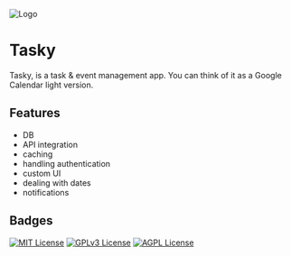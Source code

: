 
![Logo](https://i.imgur.com/k3gVlfN.png)


# Tasky

Tasky, is a task & event management app. You can think of it as a Google Calendar
light version. 

## Features

- DB 
- API integration
- caching
- handling authentication
- custom UI
- dealing with dates
- notifications

## Badges

[![MIT License](https://img.shields.io/badge/License-MIT-green.svg)](https://choosealicense.com/licenses/mit/)
[![GPLv3 License](https://img.shields.io/badge/License-GPL%20v3-yellow.svg)](https://opensource.org/licenses/)
[![AGPL License](https://img.shields.io/badge/license-AGPL-blue.svg)](http://www.gnu.org/licenses/agpl-3.0)
